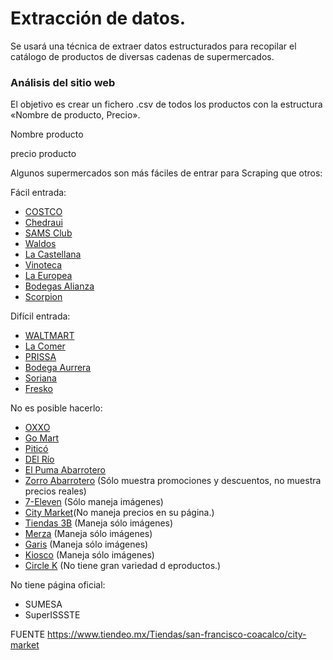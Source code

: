 # **Extracción de datos.**

Se usará una técnica de extraer datos estructurados para recopilar el catálogo de productos de diversas cadenas de supermercados.

### **Análisis del sitio web**

El objetivo es crear un fichero .csv de todos los productos con la estructura «Nombre de producto, Precio».


<p class="text_text__1DYNl" data-testid="product-name"> Nombre producto </p>
<p class="text_text__1DYNl text_inline__2pX2N text_nold__1nsB7" data-testid="price"> precio producto </p>


Algunos supermercados son más fáciles de entrar para Scraping que otros:

Fácil entrada:

 * [COSTCO](https://www.costco.com.mx/)
 * [Chedraui](https://www.chedraui.com.mx/)
 * [SAMS Club](https://www.sams.com.mx/)
 * [Waldos](https://waldos.com.mx/)
 * [La Castellana](https://lacastellana.com/#)
 * [Vinoteca](https://www.vinoteca.com/#)
 * [La Europea](https://www.laeuropea.com.mx/)
 * [Bodegas Alianza](https://www.bodegasalianza.com/)
 * [Scorpion](https://www.scorpion.com.mx/)


Difícil entrada:
 * [WALTMART](https://www.walmart.com.mx/)
 * [La Comer](https://www.lacomer.com.mx/lacomer/#!/home?succId=287&succFmt=100)
 * [PRISSA](https://prissa.mx/)
 * [Bodega Aurrera](https://www.bodegaaurrera.com.mx/inicio)
 * [Soriana](https://superentucasa.soriana.com/default.aspx?P=13187)
 * [Fresko](https://www.lacomer.com.mx/lacomer/?_ga=2.21022847.558790867.1627325155-786350580.1627325155#!/home?succId=137&succFmt=100)


No es posible hacerlo:
 * [OXXO](https://www.oxxo.com/)
 * [Go Mart](http://gomart.com.mx/)
 * [Piticó](https://pitico.mx/)
 * [DEl Río](http://delriosa.com/)
 * [El Puma Abarrotero](https://www.elpumaabarrotero.com/)
 * [Zorro Abarrotero](https://zorroabarrotero.com.mx/) (Sólo muestra promociones y descuentos, no muestra precios reales)
 * [7-Eleven](https://www.7-eleven.com.mx/) (Sólo maneja imágenes)
 * [City Market](https://www.citymarket.com.mx/comprasbiencitymarket/)(No maneja precios en su página.)
 * [Tiendas 3B](https://tiendas3b.com/) (Maneja sólo imágenes)
 * [Merza](https://www.merza.com.mx/) (Maneja sólo imágenes)
 * [Garis](https://www.garis.com.mx/home/admin/home.do) (Maneja sólo imágenes)
 * [Kiosco](https://www.mikiosko.mx/web/index.php) (Maneja sólo imágenes)
 * [Circle K](https://www.circlek.com.mx/) (No tiene gran variedad d eproductos.)

No tiene página oficial:
 * SUMESA
 * SuperISSSTE


FUENTE https://www.tiendeo.mx/Tiendas/san-francisco-coacalco/city-market
